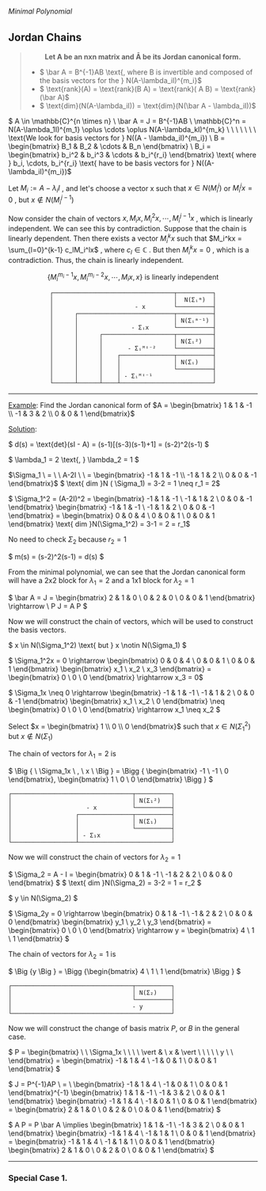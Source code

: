 ###### Minimal Polynomial ######
## Jordan Chains ##

>**<center>Let A be an nxn matrix and Ā be its Jordan canonical form.</center>**
> * $ \bar A = B^{-1}AB \text{,  where B is invertible and composed of the basis vectors for the } N(A-\lambda_iI)^{m_i}$
> * $ \text{rank}(A) = \text{rank}(B A) = \text{rank}( A B) = \text{rank}(\bar A)$
> * $ \text{dim}(N(A-\lambda_iI)) = \text{dim}(N(\bar A - \lambda_iI))$

$ A \in \mathbb{C}^{n \times n} \\
\bar A = J = B^{-1}AB \\
\mathbb{C}^n = N(A-\lambda_1I)^{m_1} \oplus \cdots \oplus N(A-\lambda_kI)^{m_k} \\
\ \ \ \ \ \ \text{We look for basis vectors for } N((A - \lambda_iI)^{m_i}) \\
B = \begin{bmatrix} B_1 & B_2 & \cdots & B_n \end{bmatrix} \\
B_i = \begin{bmatrix} b_i^2 & b_i^3 & \cdots & b_i^{r_i} \end{bmatrix} \text{ where } b_i, \cdots, b_i^{r_i} \text{ have to be basis vectors for } N((A-\lambda_iI)^{m_i})$

Let $M_i := A - \lambda_iI$ , and let's choose a vector x such that $x \in N(M_i^j)$ or $M_i^jx = 0$ , but $x \notin N(M_i^{j-1})$

Now consider the chain of vectors $x, M_ix, M_i^2x, \cdots, M_i^{j-1}x$ , which is linearly independent. We can see this by contradiction. Suppose that the chain is linearly dependent. Then there exists a vector $M_i^kx$ such that $M_i^kx = \sum_{l=0}^{k-1} c_lM_i^lx$ , where $c_l \in \mathbb{C}$ . But then $M_i^kx = 0$ , which is a contradiction. Thus, the chain is linearly independent.

$$ \{ M_i^{m_i-1}x, M_i^{m_i-2}x, \cdots, M_ix, x \} \text{ is linearly independent} $$

<center>

```
┌──────────────────────────────────┬──────────┐
│                                  │  N(Σᵢᵐ)  │
│                       - x        └──────────┤
│      ┌───────────────────────────┬──────────┤
│      │                           │ N(Σᵢᵐ⁻¹) │
│      │               - Σᵢx       └──────────┤
│      │      ┌────────────────────┬──────────┤
│      │      │                    │ N(Σᵢ²)   │
│      │      │       - Σᵢᴹᶦ⁻²     └──────────┤
│      │      │    ┌───────────────┬──────────┤
│      │      │    │               │ N(Σᵢ)    │
│      │      │    │               └──────────┤
│      │      │    │ - Σᵢᴹᶦ⁻¹                 │
└──────┴──────┴────┴──────────────────────────┘
```

</center>

--------------------------------------------------------------------------------------------------------------
<ins>Example</ins>: Find the Jordan canonical form of $A = \begin{bmatrix} 1 & 1 & -1 \\ -1 & 3 & 2 \\ 0 & 0 & 1 \end{bmatrix}$

<ins>Solution</ins>:

$ d(s) = \text{det}(sI - A) = (s-1)[(s-3)(s-1)+1] = (s-2)^2(s-1) $

$ \lambda_1 = 2 \text{, } \lambda_2 = 1 $

$\Sigma_1 \ = \ \ A-2I \ \ = \begin{bmatrix} -1 & 1 & -1 \\ -1 & 1 & 2 \\ 0 & 0 & -1 \end{bmatrix}$
$ \text{ dim }N ( \Sigma_1) = 3-2 = 1 \neq r_1 = 2$

$ \Sigma_1^2 = (A-2I)^2 =  \begin{bmatrix} -1 & 1 & -1 \\ -1 & 1 & 2 \\ 0 & 0 & -1 \end{bmatrix} \begin{bmatrix} -1 & 1 & -1 \\ -1 & 1 & 2 \\ 0 & 0 & -1 \end{bmatrix} = \begin{bmatrix} 0 & 0 & 4 \\ 0 & 0 & 1 \\ 0 & 0 & 1 \end{bmatrix} \text{ dim }N(\Sigma_1^2) = 3-1 = 2 = r_1$

No need to check $\Sigma_2$ because $r_2 = 1$

$ m(s) = (s-2)^2(s-1) = d(s) $

From the minimal polynomial, we can see that the Jordan canonical form will have a 2x2 block for $\lambda_1 = 2$ and a 1x1 block for $\lambda_2 = 1$

$ \bar A = J = \begin{bmatrix} 2 & 1 & 0 \\ 0 & 2 & 0 \\ 0 & 0 & 1 \end{bmatrix} \rightarrow \ P J = A P $

Now we will construct the chain of vectors, which will be used to construct the basis vectors.

$ x \in N(\Sigma_1^2) \text{ but } x \notin N(\Sigma_1) $

$ \Sigma_1^2x = 0 \rightarrow \begin{bmatrix} 0 & 0 & 4 \\ 0 & 0 & 1 \\ 0 & 0 & 1 \end{bmatrix} \begin{bmatrix} x_1 \\ x_2 \\ x_3 \end{bmatrix} = \begin{bmatrix} 0 \\ 0 \\ 0 \end{bmatrix} \rightarrow x_3 = 0$

$ \Sigma_1x \neq 0 \rightarrow \begin{bmatrix} -1 & 1 & -1 \\ -1 & 1 & 2 \\ 0 & 0 & -1 \end{bmatrix} \begin{bmatrix} x_1 \\ x_2 \\ 0 \end{bmatrix} \neq \begin{bmatrix} 0 \\ 0 \\ 0 \end{bmatrix} \rightarrow x_1 \neq x_2 $

Select $x = \begin{bmatrix} 1 \\ 0 \\ 0 \end{bmatrix}$ such that $x \in N(\Sigma_1^2) \text{ but } x \notin N(\Sigma_1)$

The chain of vectors for $\lambda_1 = 2$ is

$ \Big \{ \ \Sigma_1x \ , \ x  \ \Big \} = \Bigg  \{ \begin{bmatrix} -1 \\ -1 \\ 0 \end{bmatrix}, \begin{bmatrix} 1 \\ 0 \\ 0 \end{bmatrix}  \Bigg \} $

```
┌──────────────────────────────────┬──────────┐
│                                  │ N(Σ₁²)   │
│                     - x          └──────────┤
│                  ┌───────────────┬──────────┤
│                  │               │ N(Σ₁)    │
│                  │               └──────────┤
│                  │ - Σ₁x                    │
└──────────────────┴──────────────────────────┘
```

Now we will construct the chain of vectors for $\lambda_2 = 1$

$ \Sigma_2 = A - I = \begin{bmatrix} 0 & 1 & -1 \\ -1 & 2 & 2 \\ 0 & 0 & 0 \end{bmatrix} $
$ \text{ dim }N(\Sigma_2) = 3-2 = 1 = r_2 $

$ y \in N(\Sigma_2) $

$ \Sigma_2y = 0 \rightarrow \begin{bmatrix} 0 & 1 & -1 \\ -1 & 2 & 2 \\ 0 & 0 & 0 \end{bmatrix} \begin{bmatrix} y_1 \\ y_2 \\ y_3 \end{bmatrix} = \begin{bmatrix} 0 \\ 0 \\ 0 \end{bmatrix} \rightarrow y = \begin{bmatrix} 4 \\ 1 \\ 1 \end{bmatrix} $

The chain of vectors for $\lambda_2 = 1$ is

$ \Big \{y  \Big \} = \Bigg  \{\begin{bmatrix} 4 \\ 1 \\ 1 \end{bmatrix}  \Bigg \} $

```
┌──────────────────────────────────┬──────────┐
│                                  │ N(Σ₂)    │
│                                  └──────────┤
│                                  - y        │
└─────────────────────────────────────────────┘
```

Now we will construct the change of basis matrix $P$, or $B$ in the general case.

$ P = \begin{bmatrix} \ \ \Sigma_1x \ \ \ \  \vert & \ x & \vert \ \ \ \ \ y \ \ \end{bmatrix} = \begin{bmatrix} -1 & 1 & 4 \\ -1 & 0 & 1 \\ 0 & 0 & 1 \end{bmatrix} $

$ J = P^{-1}AP \ = \  \begin{bmatrix} -1 & 1 & 4 \\ -1 & 0 & 1 \\ 0 & 0 & 1 \end{bmatrix}^{-1} \begin{bmatrix} 1 & 1 & -1 \\ -1 & 3 & 2 \\ 0 & 0 & 1 \end{bmatrix} \begin{bmatrix} -1 & 1 & 4 \\ -1 & 0 & 1 \\ 0 & 0 & 1 \end{bmatrix} = \begin{bmatrix} 2 & 1 & 0 \\ 0 & 2 & 0 \\ 0 & 0 & 1 \end{bmatrix} $

$ A P = P \bar A  \implies \begin{bmatrix} 1 & 1 & -1 \\ -1 & 3 & 2 \\ 0 & 0 & 1 \end{bmatrix} \begin{bmatrix} -1 & 1 & 4 \\ -1 & 1 & 1 \\ 0 & 0 & 1 \end{bmatrix} = \begin{bmatrix} -1 & 1 & 4 \\ -1 & 1 & 1 \\ 0 & 0 & 1 \end{bmatrix} \begin{bmatrix} 2 & 1 & 0 \\ 0 & 2 & 0 \\ 0 & 0 & 1 \end{bmatrix} $

--------------------------------------------------------------------------------------------------------------

### Special Case 1. ###



